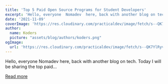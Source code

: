 ```yaml
---
title: 'Top 5 Paid Open Source Programs for Student Developers'
excerpt: 'Hello, everyone  Nomadev  here, back with another blog on tech. Today I will be sharing the top paid...'
date: '2021-11-09'
coverImage: 'https://res.cloudinary.com/practicaldev/image/fetch/s--QK7YlRyv--/c_imagga_scale,f_auto,fl_progressive,h_420,q_auto,w_1000/https://dev-to-uploads.s3.amazonaws.com/uploads/articles/jlro8r4vu96l06ria002.jpg'
author:
  name: Koders
  picture: "assets/blog/authors/koders.png"
ogImage:
  url: 'https://res.cloudinary.com/practicaldev/image/fetch/s--QK7YlRyv--/c_imagga_scale,f_auto,fl_progressive,h_420,q_auto,w_1000/https://dev-to-uploads.s3.amazonaws.com/uploads/articles/jlro8r4vu96l06ria002.jpg'
---
```


Hello, everyone  Nomadev  here, back with another blog on tech. Today I will be sharing the top paid...

[Read more](https://dev.to/thenomadevel/top-5-paid-open-source-programs-for-student-developers-53h5)
